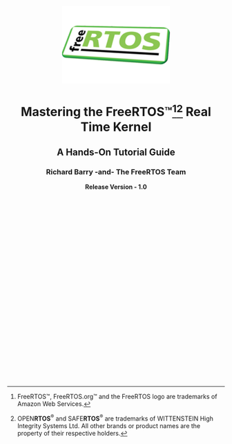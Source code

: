 <div align="center">

</br>
</br>

<img src="./media/freeRTOS.png" alt="" height="180" width="250"/>


# Mastering the FreeRTOS™[^1][^2] Real Time Kernel

## A Hands-On Tutorial Guide ##

### Richard Barry -and- The FreeRTOS Team ###

**Release Version - 1.0**


</br>
</br>

</div>


</br>
</br>
</br>
</br>
</br>
</br>
</br>
</br>
</br>
</br>
</br>
</br>
</br>
</br>
</br>
</br>
</br>
</br>
</br>
</br>
</br>
</br>
</br>



<div align = "left">
  
[^1]: FreeRTOS™, FreeRTOS.org™ and the FreeRTOS logo are trademarks of Amazon Web Services.
[^2]: OPEN**RTOS**<sup>®</sup> and SAFE**RTOS**<sup>®</sup> are trademarks of WITTENSTEIN High Integrity Systems Ltd. All other brands or product names are the property of their respective holders.

</div>
